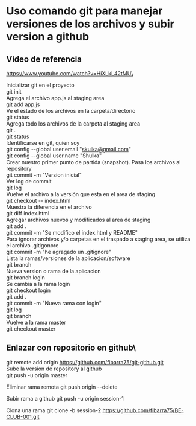 # Uso comando git para manejar versiones de los archivos y subir version a github
## Video de referencia
https://www.youtube.com/watch?v=HiXLkL42tMU\

Inicializar git en el proyecto\
git init\
Agrega el archivo app.js al staging area\
git add app.js\
Ve el estado de los archivos en la carpeta/directorio\
git status\
Agrega todo los archivos de la carpeta al staging area\
git .\
git status\
Identificarse en git, quien soy\
git config --global user.email "skulka@gmail.com"\
git config --global user.name "Shulka"\
Crear nuestro primer punto de partida (snapshot). Pasa los archivos al repository\
git commit -m "Version inicial"\
Ver log de commit\
git log\
Vuelve el archivo a la versión que esta en el area de staging\
git checkout -- index.html\
Muestra la diferencia en el archivo\
git diff index.html\
Agregar archivos nuevos y modificados al area de staging\
git add .\
git commit -m "Se modifico el index.html y README"\
Para ignorar archivos y/o carpetas en el traspado a staging area, se utiliza el archivo .gitigonore\
git commit -m "he agragado un .gitignore"\
Lista la ramas/versiones de la aplicacion/software\
git branch\
Nueva version o rama de la aplicacion\
git branch login\
Se cambia a la rama login\
git checkout login\
git add .\
git commit -m "Nueva rama con login"\
git log\
git branch\
Vuelve a la rama master\
git checkout master
## Enlazar con repositorio en github\
git remote add origin https://github.com/fibarra75/git-github.git \
Sube la version de repository al github\
git push -u origin master

Eliminar rama remota
git push origin --delete <branchName>
  
Subir rama a github 
git push -u origin session-1 

Clona una rama 
git clone -b session-2 https://github.com/fibarra75/BE-CLUB-001.git

